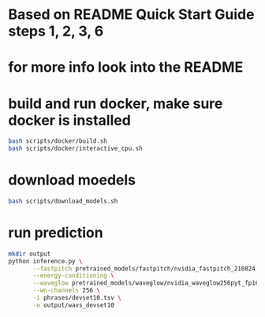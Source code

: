 # Based on README Quick Start Guide steps 1, 2, 3, 6
# for more info look into the README

# build and run docker, make sure docker is installed
```bash
bash scripts/docker/build.sh
bash scripts/docker/interactive_cpu.sh
```

# download moedels
```bash
bash scripts/download_models.sh
```

# run prediction
```bash
mkdir output
python inference.py \
       --fastpitch pretrained_models/fastpitch/nvidia_fastpitch_210824.pt \
       --energy-conditioning \
       --waveglow pretrained_models/waveglow/nvidia_waveglow256pyt_fp16.pt \
       --wn-channels 256 \
       -i phrases/devset10.tsv \
       -o output/wavs_devset10
```
